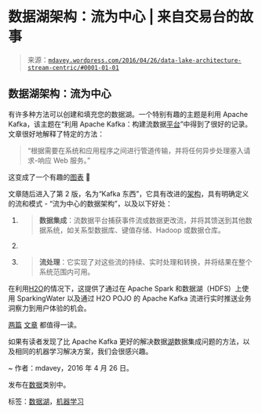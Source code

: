 <!--yml

类别：未分类

日期：2024 年 05 月 18 日 05:33:37

--> 

# 数据湖架构：流为中心 | 来自交易台的故事

> 来源：[`mdavey.wordpress.com/2016/04/26/data-lake-architecture-stream-centric/#0001-01-01`](https://mdavey.wordpress.com/2016/04/26/data-lake-architecture-stream-centric/#0001-01-01)

## 数据湖架构：流为中心

有许多种方法可以创建和填充您的数据湖。一个特别有趣的主题是利用 Apache Kafka，该主题在“利用 Apache Kafka：构建流数据[平台](http://www.confluent.io/blog/stream-data-platform-1/)”中得到了很好的记录。文章很好地解释了特定的方法：

> “根据需要在系统和应用程序之间进行管道传输，并将任何异步处理塞入请求-响应 Web 服务。”

这变成了一个有趣的[图表](http://cdn2.hubspot.net/hub/540072/file-3062870508-png/blog-files/data-flow-ugly.png) 🙂

文章随后进入了第 2 版，名为“Kafka 东西”，它具有改进的[架构](http://cdn2.hubspot.net/hub/540072/file-3062870518-png/blog-files/stream_data_platform.png)，具有明确定义的流和模式 - “流为中心的数据架构”，以及以下好处：

1.  > **数据集成**：流数据平台捕获事件流或数据更改流，并将其馈送到其他数据系统，如关系型数据库、键值存储、Hadoop 或数据仓库。
1.  > 
1.  > **流处理**：它实现了对这些流的持续、实时处理和转换，并将结果在整个系统范围内可用。

在利用[H2O](http://www.h2o.ai/)的情况下，这提供了通过在 Apache Spark 和数据湖（HDFS）上使用 SparkingWater 以及通过 H2O POJO 的 Apache Kafka 流进行实时推送业务洞察力到用户体验的机会。

[两篇](http://www.confluent.io/blog/stream-data-platform-1/) [文章](http://www.confluent.io/blog/stream-data-platform-2/) 都值得一读。

如果有读者发现了比 Apache Kafka 更好的解决数据[湖](http://searchbusinessanalytics.techtarget.com/feature/Building-a-data-lake-architecture-can-drag-unprepared-users-under)数据集成问题的方法，以及相同的机器学习解决方案，我们会很感兴趣。

~ 作者：mdavey，2016 年 4 月 26 日。

发布在[数据](https://mdavey.wordpress.com/category/data/)类别中。

标签：[数据湖](https://mdavey.wordpress.com/tag/datalake/)，[机器学习](https://mdavey.wordpress.com/tag/machinelearning/)
